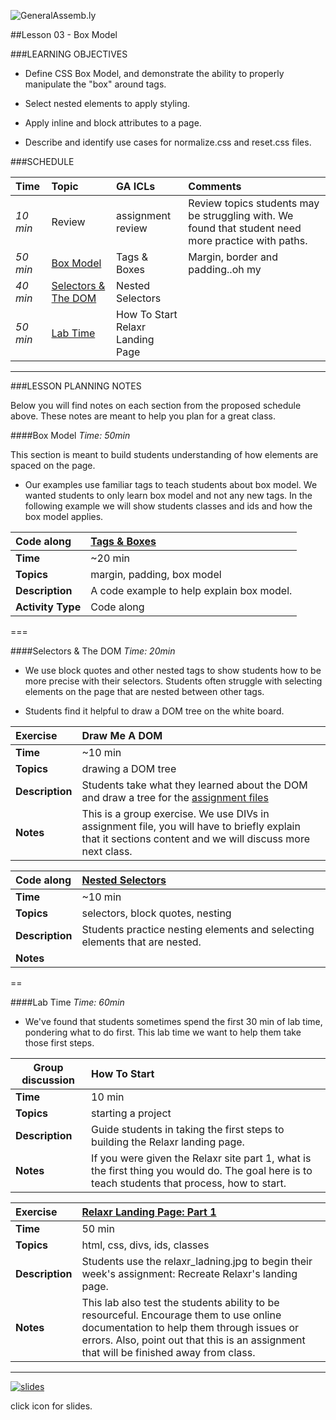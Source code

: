 ![GeneralAssemb.ly](../../img/icons/instr_agenda.png)


##Lesson 03 - Box Model


###LEARNING OBJECTIVES

*	Define CSS Box Model, and demonstrate the ability to properly manipulate the "box" around tags.

*	Select nested elements to apply styling.

*	Apply inline and block attributes to a page.

*	Describe and identify use cases for normalize.css and reset.css files.


###SCHEDULE


| Time        | Topic| GA ICLs| Comments |
|:------------- |:-------------|:-------------------|:----------------|
| _10 min_ | Review | assignment review| Review topics students may be struggling with. We found that student need more practice with paths.|
| _50 min_ | [Box Model](https://github.com/generalassembly-studio/FEWD_2.0.0/blob/FEWD_2.0.1/Week_02_Styling/03_box_model/README.md#box-model)| Tags & Boxes | Margin, border and padding..oh my |
| _40 min_ | [Selectors & The DOM](https://github.com/generalassembly-studio/FEWD_2.0.0/blob/FEWD_2.0.1/Week_02_Styling/03_box_model/README.md#selectors--the-dom) | Nested Selectors |  |
| _50 min_ | [Lab Time](https://github.com/generalassembly-studio/FEWD_2.0.0/blob/FEWD_2.0.1/Week_02_Styling/03_box_model/README.md#lab-time)| How To Start <br/> Relaxr Landing Page|

---


###LESSON PLANNING NOTES

Below you will find notes on each section from the proposed schedule above. These notes are  meant to help you plan for a great class.

####Box Model
_Time: 50min_

This section is meant to build students understanding of how elements are spaced on the page.

*	Our examples use familiar tags to teach students about box model. We wanted students to only learn box model and not any new tags. In the following example we will show students classes and ids and how the box model applies.


|Code along | [Tags & Boxes](solution/tags_boxes) |
|:------------- |:-------------|
| __Time__ | ~20 min |
| __Topics__ | margin, padding, box model |
| __Description__| A code example to help explain box model. |   
| __Activity Type__| Code along |


===

####Selectors & The DOM
_Time: 20min_

*	We use block quotes and other nested tags to show students how to be more precise with their selectors. Students often struggle with selecting elements on the page that are nested between other tags.

*	Students find it helpful to draw a DOM tree on the white board.



| Exercise | Draw Me A DOM |
| :------------- |:-------------|
| __Time__ | ~10 min |
| __Topics__ | drawing a DOM tree |
| __Description__|Students take what they learned about the DOM and draw a tree for the [assignment files](../Assignment/)|   
| __Notes__| This is a group exercise. We use DIVs in assignment file, you will have to briefly explain that it sections content and we will discuss more next class.|


| Code along| [Nested Selectors](solution/nested_selectors) |
| :------------- |:-------------|
| __Time__ | ~10 min |
| __Topics__ | selectors, block quotes, nesting |
| __Description__| Students practice nesting elements and selecting elements that are nested. |   
| __Notes__| |

==


####Lab Time
_Time: 60min_

*	We've found that students sometimes spend the first 30 min of lab time, pondering what to do first. This lab time we want to help them take those first steps.


|Group discussion | How To Start |
| ------------- |:-------------|
| __Time__ | 10 min |
| __Topics__ | starting a project |
| __Description__| Guide students in taking the first steps to building the Relaxr landing page. |   
|__Notes__| If you were given the Relaxr site part 1, what is the first thing  you would do. The goal here is to teach students that process, how to start.|



|Exercise|[Relaxr Landing Page: Part 1](../Assignment/README.md)|
|:------------- |:-------------|
| __Time__ | 50 min |
| __Topics__ | html, css, divs, ids, classes |
| __Description__| Students use the relaxr_ladning.jpg to begin their week's assignment: Recreate Relaxr's landing page. |    
| __Notes__| This lab also test the students ability to be resourceful.  Encourage them to use online documentation to help them through issues or errors. Also, point out that this is an assignment that will be finished away from class. |

---


[![slides](../../img/icons/slides.png)](slides.md)

click icon for slides.
